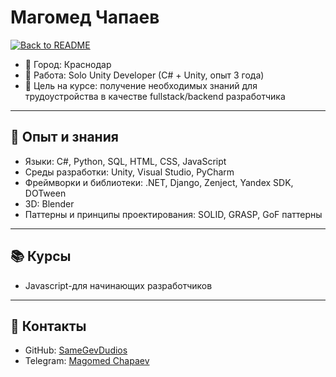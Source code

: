 # Магомед Чапаев

[![Back to README](https://img.shields.io/badge/⬅️-Back_to_README-blue)](../README.md)

- 📍 Город: Краснодар  
- 💼 Работа: Solo Unity Developer (C# + Unity, опыт 3 года)  
- 🎯 Цель на курсе: получение необходимых знаний для трудоустройства в качестве fullstack/backend разработчика

---

## 🔧 Опыт и знания
- Языки: C#, Python, SQL, HTML, CSS, JavaScript
- Среды разработки: Unity, Visual Studio, PyCharm 
- Фреймворки и библиотеки: .NET, Django, Zenject, Yandex SDK, DOTween
- 3D: Blender
- Паттерны и принципы проектирования: SOLID, GRASP, GoF паттерны

---

## 📚 Курсы
- Javascript-для начинающих разработчиков

---

## 🔗 Контакты
- GitHub: [SameGevDudios](https://github.com/SameGevDudios)  
- Telegram: [Magomed Chapaev](https://t.me/samegevdudios)